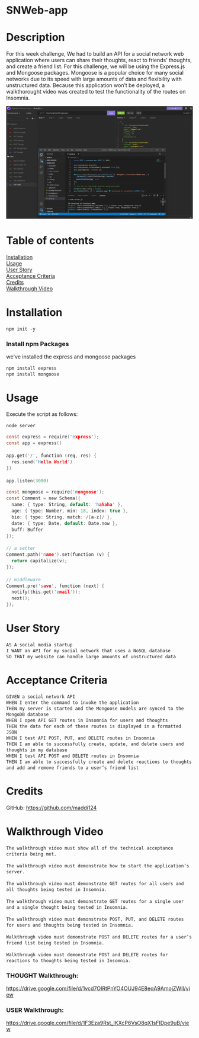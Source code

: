 # SNWeb-app

# Description
For this week challenge, We had to build an API for a social network web application where users can share their thoughts, react to friends’ thoughts, and create a friend list. For this challenge, we will be using the Express.js and Mongoose packages. Mongoose is a popular choice for many social networks due to its speed with large amounts of data and flexibility with unstructured data. Because this application won’t be deployed, a walkthorought video was created to test the functionality of the routes on Insomnia.

![Insomnia](./utils/images/insomnia-ch18.png)

# Table of contents
[Installation](#Installation)<br>
[Usage](#Usage)<br>
[User Story](#User-Story)<br>
[Acceptance Criteria](#Acceptance-Criteria)<br>
[Credits](#Credits)<br>
[Walkthrough Video](#Walkthrough-Video)<br>

# Installation
```
npm init -y
```
### Install npm Packages
we've installed the express and mongoose packages
```
npm install express
npm install mongoose
```
# Usage
Execute the script as follows:
```
node server
```
```h
const express = require('express');
const app = express()

app.get('/', function (req, res) {
  res.send('Hello World')
})

app.listen(3000)
```
```h
const mongoose = require('mongoose');
const Comment = new Schema({
  name: { type: String, default: 'hahaha' },
  age: { type: Number, min: 18, index: true },
  bio: { type: String, match: /[a-z]/ },
  date: { type: Date, default: Date.now },
  buff: Buffer
});

// a setter
Comment.path('name').set(function (v) {
  return capitalize(v);
});

// middleware
Comment.pre('save', function (next) {
  notify(this.get('email'));
  next();
});
```

# User Story
```
AS A social media startup
I WANT an API for my social network that uses a NoSQL database
SO THAT my website can handle large amounts of unstructured data
```
# Acceptance Criteria
```
GIVEN a social network API
WHEN I enter the command to invoke the application
THEN my server is started and the Mongoose models are synced to the MongoDB database
WHEN I open API GET routes in Insomnia for users and thoughts
THEN the data for each of these routes is displayed in a formatted JSON
WHEN I test API POST, PUT, and DELETE routes in Insomnia
THEN I am able to successfully create, update, and delete users and thoughts in my database
WHEN I test API POST and DELETE routes in Insomnia
THEN I am able to successfully create and delete reactions to thoughts and add and remove friends to a user’s friend list
```
# Credits

GitHub: https://github.com/maddi124<br>

# Walkthrough Video
```
The walkthrough video must show all of the technical acceptance criteria being met.

The walkthrough video must demonstrate how to start the application’s server.

The walkthrough video must demonstrate GET routes for all users and all thoughts being tested in Insomnia.

The walkthrough video must demonstrate GET routes for a single user and a single thought being tested in Insomnia.

The walkthrough video must demonstrate POST, PUT, and DELETE routes for users and thoughts being tested in Insomnia.

Walkthrough video must demonstrate POST and DELETE routes for a user’s friend list being tested in Insomnia.

Walkthrough video must demonstrate POST and DELETE routes for reactions to thoughts being tested in Insomnia.
```
### THOUGHT Walkthrough:
https://drive.google.com/file/d/1vcd7OIRtPnYO4OUJ94E8eqA9AmojZWIl/view
### USER Walkthrough:
https://drive.google.com/file/d/1F3Eza9Rst_lKXcP6VsO8qX1sFIDpe9uB/view